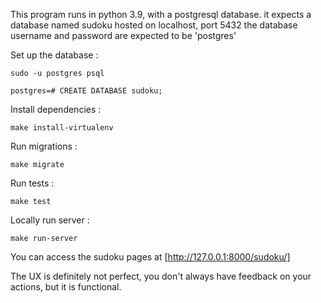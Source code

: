 
This program runs in python 3.9, with a postgresql database.
it expects a database named sudoku hosted on localhost, port 5432
the database username and password are expected to be 'postgres'

Set up the database : 

```
sudo -u postgres psql

postgres=# CREATE DATABASE sudoku;
```

Install dependencies : 

```
make install-virtualenv
```

Run migrations :

```
make migrate
```

Run tests :

```
make test
```

Locally run server :

```
make run-server
```

You can access the sudoku pages at [http://127.0.0.1:8000/sudoku/]

The UX is definitely not perfect, you don't always have feedback on your actions, but it is functional.
